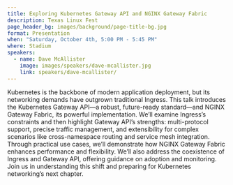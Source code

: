 ```yaml
---
title: Exploring Kubernetes Gateway API and NGINX Gateway Fabric
description: Texas Linux Fest
page_header_bg: images/background/page-title-bg.jpg
format: Presentation
when: "Saturday, October 4th, 5:00 PM - 5:45 PM"
where: Stadium
speakers:
  - name: Dave McAllister
    image: images/speakers/dave-mcallister.jpg
    link: speakers/dave-mcallister/
---
```


Kubernetes is the backbone of modern application deployment, but its networking
 demands have outgrown traditional Ingress. This talk introduces the Kubernetes 
Gateway API—a robust, future-ready standard—and NGINX Gateway Fabric, its 
powerful implementation. We’ll examine Ingress’s constraints and then highlight 
Gateway API’s strengths: multi-protocol support, precise traffic management, 
and extensibility for complex scenarios like cross-namespace routing and service
 mesh integration. Through practical use cases, we’ll demonstrate how NGINX 
Gateway Fabric enhances performance and flexibility. We’ll also address the 
coexistence of Ingress and Gateway API, offering guidance on adoption and 
monitoring. Join us in understanding this shift and preparing for Kubernetes 
networking’s next chapter.

